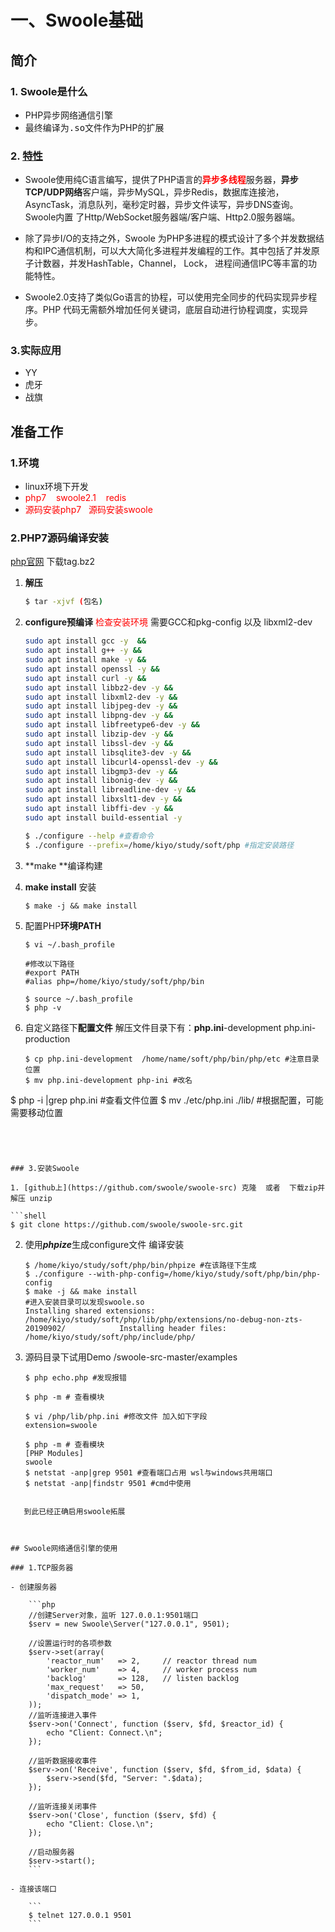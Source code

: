 # 一、Swoole基础

## 简介

### 1. Swoole是什么

- PHP异步网络通信引擎
- 最终编译为<kbd>.so文件</kbd>作为PHP的扩展
  
### 2. [特性](https://www.swoole.com/)
 - Swoole使用纯C语言编写，提供了PHP语言的<font color =red>**异步多线程**</font>服务器，**异步TCP/UDP网络**客户端，异步MySQL，异步Redis，数据库连接池，AsyncTask，消息队列，毫秒定时器，异步文件读写，异步DNS查询。Swoole内置 了Http/WebSocket服务器端/客户端、Http2.0服务器端。

 - 除了异步I/O的支持之外，Swoole 为PHP多进程的模式设计了多个并发数据结构和IPC通信机制，可以大大简化多进程并发编程的工作。其中包括了并发原子计数器，并发HashTable，Channel， Lock， 进程间通信IPC等丰富的功能特性。

 - Swoole2.0支持了类似Go语言的协程，可以使用完全同步的代码实现异步程序。PHP 代码无需额外增加任何关键词，底层自动进行协程调度，实现异步。

### 3.实际应用

- YY  
- 虎牙
- 战旗

## 准备工作

### 1.环境

- linux环境下开发
- <font color=red>php7    swoole2.1    redis</font>
- <font color=red>源码安装php7   源码安装swoole</font>

### 2.PHP7源码编译安装

[php官网](https://www.php.net/downloads) 下载tag.bz2

1. **解压**  

   ```bash
   $ tar -xjvf (包名)
   ```

2. **configure预编译** <font color=red>检查安装环境</font>   需要GCC和pkg-config 以及 libxml2-dev

   ```bash
   sudo apt install gcc -y  &&
   sudo apt install g++ -y &&
   sudo apt install make -y &&
   sudo apt install openssl -y &&
   sudo apt install curl -y &&
   sudo apt install libbz2-dev -y &&
   sudo apt install libxml2-dev -y &&
   sudo apt install libjpeg-dev -y &&
   sudo apt install libpng-dev -y &&
   sudo apt install libfreetype6-dev -y &&
   sudo apt install libzip-dev -y &&
   sudo apt install libssl-dev -y &&
   sudo apt install libsqlite3-dev -y &&
   sudo apt install libcurl4-openssl-dev -y &&
   sudo apt install libgmp3-dev -y &&
   sudo apt install libonig-dev -y &&
   sudo apt install libreadline-dev -y &&
   sudo apt install libxslt1-dev -y &&
   sudo apt install libffi-dev -y &&
   sudo apt install build-essential -y
   ```
   
   
   
   ```bash
   $ ./configure --help #查看命令
   $ ./configure --prefix=/home/kiyo/study/soft/php #指定安装路径
   ```
   
3. **make **编译构建

4. **make install** 安装

   ```shell
   $ make -j && make install
   ```

5. 配置PHP**环境PATH**

   ```shell
   $ vi ~/.bash_profile
   
   #修改以下路径
   #export PATH
   #alias php=/home/kiyo/study/soft/php/bin
   
   $ source ~/.bash_profile
   $ php -v
   ```

6. 自定义路径下**配置文件** 解压文件目录下有：**php.ini**-development php.ini-production 

   ```shell
   $ cp php.ini-development  /home/name/soft/php/bin/php/etc #注意目录位置
   $ mv php.ini-development php-ini #改名
$ php -i |grep php.ini #查看文件位置
   $ mv ./etc/php.ini ./lib/ #根据配置，可能需要移动位置
   ```
   



### 3.安装Swoole

1. [github上](https://github.com/swoole/swoole-src) 克隆  或者  下载zip并解压 unzip

   ```shell
   $ git clone https://github.com/swoole/swoole-src.git
   ```

2. 使用***phpize***生成configure文件  编译安装

   ```shell
   $ /home/kiyo/study/soft/php/bin/phpize #在该路径下生成
   $ ./configure --with-php-config=/home/kiyo/study/soft/php/bin/php-config
   $ make -j && make install
   #进入安装目录可以发现swoole.so
   Installing shared extensions:     /home/kiyo/study/soft/php/lib/php/extensions/no-debug-non-zts-20190902/            Installing header files:          /home/kiyo/study/soft/php/include/php/ 
   ```

3. 源码目录下试用Demo    /swoole-src-master/examples

   ```shell
   $ php echo.php #发现报错
   
   $ php -m # 查看模块
   
   $ vi /php/lib/php.ini #修改文件 加入如下字段
   extension=swoole
   
   $ php -m # 查看模块
   [PHP Modules]                                                       swoole 
   $ netstat -anp|grep 9501 #查看端口占用 wsl与windows共用端口
   $ netstat -anp|findstr 9501 #cmd中使用
```
   
   到此已经正确启用swoole拓展



## Swoole网络通信引擎的使用

### 1.TCP服务器

- 创建服务器

    ```php
    //创建Server对象，监听 127.0.0.1:9501端口
    $serv = new Swoole\Server("127.0.0.1", 9501); 

    //设置运行时的各项参数
    $serv->set(array(
        'reactor_num'   => 2,     // reactor thread num
        'worker_num'    => 4,     // worker process num
        'backlog'       => 128,   // listen backlog
        'max_request'   => 50,
        'dispatch_mode' => 1,
    ));
    //监听连接进入事件
    $serv->on('Connect', function ($serv, $fd, $reactor_id) {  
        echo "Client: Connect.\n";
    });

    //监听数据接收事件
    $serv->on('Receive', function ($serv, $fd, $from_id, $data) {
        $serv->send($fd, "Server: ".$data);
    });

    //监听连接关闭事件
    $serv->on('Close', function ($serv, $fd) {
        echo "Client: Close.\n";
    });

    //启动服务器
    $serv->start(); 
    ```

- 连接该端口

    ```
    $ telnet 127.0.0.1 9501
    ```

